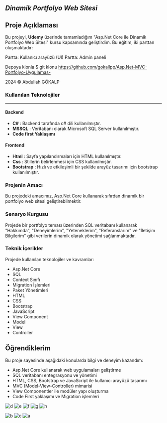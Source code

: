 ## ***Dinamik Portfolyo Web Sitesi***

## Proje Açıklaması
Bu projeyi, **Udemy** üzerinde tamamladığım "Asp.Net Core ile Dinamik Portfolyo Web Sitesi" kursu kapsamında geliştirdim. Bu eğitim, iki parttan oluşmaktadır:

Partta: Kullanıcı arayüzü (UI)
Partta: Admin paneli

Depoya klonla
$ git klonu https://github.com/gokallpp/Asp.Net-MVC-Portfolyo-Uygulamas-

2024 © Abdullah GÖKALP

### Kullanılan Teknolojiler 
***


#### Backend
 * **C#** : Backend tarafında c# dili kullanılmıştır. 
 * **MSSQL** : Veritabanı olarak Microsoft SQL Server kullanılmıştır.
 * **Code first Yaklaşımı**
#### Frontend
 * **Html** : Sayfa yapılandırmaları için HTML kullanılmıştır. 
 * **Css** : Stillerin belirlenmesi için CSS kullanılmıştır.
 * **Bootstrap** : Hızlı ve etkileşimli bir şekilde arayüz tasarımı için bootstrap kullanılmıştır.

### Projenin Amacı

Bu projedeki amacımız, Asp.Net Core kullanarak sıfırdan dinamik bir portfolyo web sitesi geliştirebilmektir.



### Senaryo Kurgusu

Projede bir portfolyo teması üzerinden SQL veritabanı kullanarak "Hakkımda", "Deneyimlerim", "Yeteneklerim", "Referanslarım" ve "İletişim Bilgilerim" gibi verilerin dinamik olarak yönetimi sağlanmaktadır.

### Teknik İçerikler

Projede kullanılan teknolojiler ve kavramlar:
- Asp.Net Core
- SQL
- Context Sınıfı
- Migration İşlemleri
- Paket Yönetimleri
- HTML
- CSS
- Bootstrap
- JavaScript
- View Component
- Model
- View
- Controller

## Öğrendiklerim

Bu proje sayesinde aşağıdaki konularda bilgi ve deneyim kazandım:
- Asp.Net Core kullanarak web uygulamaları geliştirme
- SQL veritabanı entegrasyonu ve yönetimi
- HTML, CSS, Bootstrap ve JavaScript ile kullanıcı arayüzü tasarımı
- MVC (Model-View-Controller) mimarisi
- View Componentler ile modüler yapı oluşturma
- Code First yaklaşımı ve Migration işlemleri



![d](https://github.com/user-attachments/assets/e4d9c616-044a-4108-b0f0-7f6e36ac3662)
![e](https://github.com/user-attachments/assets/10c31d31-e8e9-4c6f-90ad-845570b5618b)
![f](https://github.com/user-attachments/assets/1c9c6842-2881-47ef-9e6e-7f032c8f67cc)
![g](https://github.com/user-attachments/assets/ae43c345-3af9-4488-a41f-472c41668f62)
![h](https://github.com/user-attachments/assets/cd3a09b7-764e-4660-8e32-eb448fa91eff)

![b](https://github.com/user-attachments/assets/1df9499e-f752-44c7-8a18-0808135ab9ec)
![c](https://github.com/user-attachments/assets/e4b6ee46-e77a-4e5a-8211-baeceafeaf0c)
![a](https://github.com/user-attachments/assets/0f47d540-0180-4f28-99d2-bb0fc7ae42a2)






